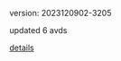 version: 2023120902-3205

updated 6 avds

[details](https://github.com/0x74f917491bfa7ebfa379/ali_avd_db/blob/master/change_log/2023/12/09/02/3205.txt)